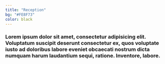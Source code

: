 ```yaml
---
title: "Reception"
bg: "#FE8F73"
color: black
---
```


### Lorem ipsum dolor sit amet, consectetur adipisicing elit. Voluptatum suscipit deserunt consectetur ex, quos voluptate iusto ad doloribus labore eveniet obcaecati nostrum dicta numquam harum laudantium sequi, ratione. Inventore, labore.
